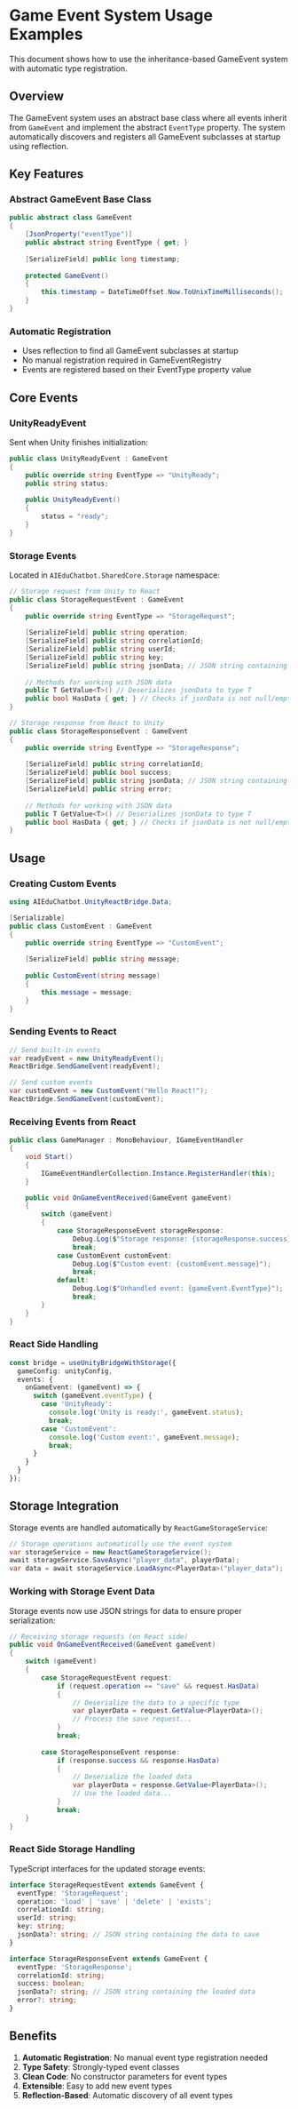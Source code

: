 # Game Event System Usage Examples

This document shows how to use the inheritance-based GameEvent system with automatic type registration.

## Overview

The GameEvent system uses an abstract base class where all events inherit from `GameEvent` and implement the abstract `EventType` property. The system automatically discovers and registers all GameEvent subclasses at startup using reflection.

## Key Features

### Abstract GameEvent Base Class
```csharp
public abstract class GameEvent
{
    [JsonProperty("eventType")]
    public abstract string EventType { get; }
    
    [SerializeField] public long timestamp;
    
    protected GameEvent()
    {
        this.timestamp = DateTimeOffset.Now.ToUnixTimeMilliseconds();
    }
}
```

### Automatic Registration
- Uses reflection to find all GameEvent subclasses at startup
- No manual registration required in GameEventRegistry  
- Events are registered based on their EventType property value

## Core Events

### UnityReadyEvent
Sent when Unity finishes initialization:

```csharp
public class UnityReadyEvent : GameEvent
{
    public override string EventType => "UnityReady";
    public string status;
    
    public UnityReadyEvent()
    {
        status = "ready";
    }
}
```

### Storage Events
Located in `AIEduChatbot.SharedCore.Storage` namespace:

```csharp
// Storage request from Unity to React
public class StorageRequestEvent : GameEvent
{
    public override string EventType => "StorageRequest";
    
    [SerializeField] public string operation;
    [SerializeField] public string correlationId;
    [SerializeField] public string userId;
    [SerializeField] public string key;
    [SerializeField] public string jsonData; // JSON string containing the data to save
    
    // Methods for working with JSON data
    public T GetValue<T>() // Deserializes jsonData to type T
    public bool HasData { get; } // Checks if jsonData is not null/empty
}

// Storage response from React to Unity
public class StorageResponseEvent : GameEvent
{
    public override string EventType => "StorageResponse";
    
    [SerializeField] public string correlationId;
    [SerializeField] public bool success;
    [SerializeField] public string jsonData; // JSON string containing the loaded data
    [SerializeField] public string error;
    
    // Methods for working with JSON data
    public T GetValue<T>() // Deserializes jsonData to type T
    public bool HasData { get; } // Checks if jsonData is not null/empty
}
```

## Usage

### Creating Custom Events

```csharp
using AIEduChatbot.UnityReactBridge.Data;

[Serializable]
public class CustomEvent : GameEvent
{
    public override string EventType => "CustomEvent";
    
    [SerializeField] public string message;
    
    public CustomEvent(string message)
    {
        this.message = message;
    }
}
```

### Sending Events to React

```csharp
// Send built-in events
var readyEvent = new UnityReadyEvent();
ReactBridge.SendGameEvent(readyEvent);

// Send custom events
var customEvent = new CustomEvent("Hello React!");
ReactBridge.SendGameEvent(customEvent);
```

### Receiving Events from React

```csharp
public class GameManager : MonoBehaviour, IGameEventHandler
{
    void Start()
    {
        IGameEventHandlerCollection.Instance.RegisterHandler(this);
    }

    public void OnGameEventReceived(GameEvent gameEvent)
    {
        switch (gameEvent)
        {
            case StorageResponseEvent storageResponse:
                Debug.Log($"Storage response: {storageResponse.success}");
                break;
            case CustomEvent customEvent:
                Debug.Log($"Custom event: {customEvent.message}");
                break;
            default:
                Debug.Log($"Unhandled event: {gameEvent.EventType}");
                break;
        }
    }
}
```

### React Side Handling

```typescript
const bridge = useUnityBridgeWithStorage({
  gameConfig: unityConfig,
  events: {
    onGameEvent: (gameEvent) => {
      switch (gameEvent.eventType) {
        case 'UnityReady':
          console.log('Unity is ready:', gameEvent.status);
          break;
        case 'CustomEvent':
          console.log('Custom event:', gameEvent.message);
          break;
      }
    }
  }
});
```

## Storage Integration

Storage events are handled automatically by `ReactGameStorageService`:

```csharp
// Storage operations automatically use the event system
var storageService = new ReactGameStorageService();
await storageService.SaveAsync("player_data", playerData);
var data = await storageService.LoadAsync<PlayerData>("player_data");
```

### Working with Storage Event Data

Storage events now use JSON strings for data to ensure proper serialization:

```csharp
// Receiving storage requests (on React side)
public void OnGameEventReceived(GameEvent gameEvent)
{
    switch (gameEvent)
    {
        case StorageRequestEvent request:
            if (request.operation == "save" && request.HasData)
            {
                // Deserialize the data to a specific type
                var playerData = request.GetValue<PlayerData>();
                // Process the save request...
            }
            break;
            
        case StorageResponseEvent response:
            if (response.success && response.HasData)
            {
                // Deserialize the loaded data
                var playerData = response.GetValue<PlayerData>();
                // Use the loaded data...
            }
            break;
    }
}
```

### React Side Storage Handling

TypeScript interfaces for the updated storage events:

```typescript
interface StorageRequestEvent extends GameEvent {
  eventType: 'StorageRequest';
  operation: 'load' | 'save' | 'delete' | 'exists';
  correlationId: string;
  userId: string;
  key: string;
  jsonData?: string; // JSON string containing the data to save
}

interface StorageResponseEvent extends GameEvent {
  eventType: 'StorageResponse';
  correlationId: string;
  success: boolean;
  jsonData?: string; // JSON string containing the loaded data
  error?: string;
}
```

## Benefits

1. **Automatic Registration**: No manual event type registration needed
2. **Type Safety**: Strongly-typed event classes
3. **Clean Code**: No constructor parameters for event types
4. **Extensible**: Easy to add new event types
5. **Reflection-Based**: Automatic discovery of all event types 